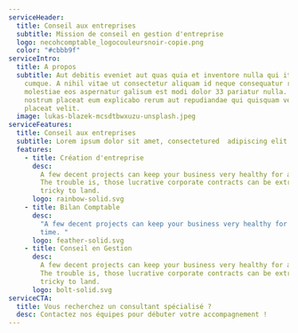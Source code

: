 ```yaml
---
serviceHeader:
  title: Conseil aux entreprises
  subtitle: Mission de conseil en gestion d'entreprise
  logo: necohcomptable_logocouleursnoir-copie.png
  color: "#cbbb9f"
serviceIntro:
  title: A propos
  subtitle: Aut debitis eveniet aut quas quia et inventore nulla qui itaque
    cumque. A nihil vitae ut consectetur aliquam id neque consequatur rem enim
    molestiae eos aspernatur galisum est modi dolor 33 pariatur nulla. 33
    nostrum placeat eum explicabo rerum aut repudiandae qui quisquam veniam qui
    placeat velit.
  image: lukas-blazek-mcsdtbwxuzu-unsplash.jpeg
serviceFeatures:
  title: Conseil aux entreprises
  subtitle: Lorem ipsum dolor sit amet, consectetured  adipiscing elit.
  features:
    - title: Création d'entreprise
      desc:
        A few decent projects can keep your business very healthy for a long time.
        The trouble is, those lucrative corporate contracts can be extremely
        tricky to land.
      logo: rainbow-solid.svg
    - title: Bilan Comptable
      desc:
        "A few decent projects can keep your business very healthy for a long
        time. "
      logo: feather-solid.svg
    - title: Conseil en Gestion
      desc:
        A few decent projects can keep your business very healthy for a long time.
        The trouble is, those lucrative corporate contracts can be extremely
        tricky to land.
      logo: bolt-solid.svg
serviceCTA:
  title: Vous recherchez un consultant spécialisé ?
  desc: Contactez nos équipes pour débuter votre accompagnement !
---
```

